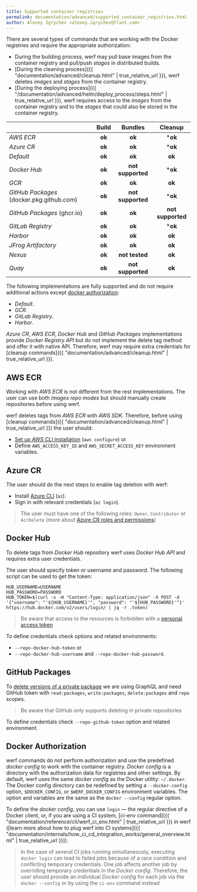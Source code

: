```yaml
---
title: Supported container registries
permalink: documentation/advanced/supported_container_registries.html
author: Alexey Igrychev <alexey.igrychev@flant.com>
---
```


There are several types of commands that are working with the Docker registries and require the appropriate authorization:

* During the building process, werf may pull base images from the container registry and pull/push _stages_ in distributed builds.
* [During the cleaning process]({{ "documentation/advanced/cleanup.html" | true_relative_url }}), werf deletes _images_ and _stages_ from the container registry.
* [During the deploying process]({{ "/documentation/advanced/helm/deploy_process/steps.html" | true_relative_url }}), werf requires access to the _images_ from the container registry and to the _stages_ that could also be stored in the container registry.

|                                           | Build  | Bundles           | Cleanup               |
| -------------------------------------     | :----: | :---------------: | :-------------------: |
| _AWS ECR_                                 | **ok** |         **ok**    |        ***ok**        |
| _Azure CR_                                | **ok** |         **ok**    |        ***ok**        |
| _Default_                                 | **ok** |         **ok**    |         **ok**        |
| _Docker Hub_                              | **ok** | **not supported** |        ***ok**        |
| _GCR_                                     | **ok** |         **ok**    |         **ok**        |
| _GitHub Packages_ (docker.pkg.github.com) | **ok** | **not supported** |        ***ok**        |
| _GitHub Packages_ (ghcr.io)               | **ok** |         **ok**    |   **not supported**   |
| _GitLab Registry_                         | **ok** |         **ok**    |        ***ok**        |
| _Harbor_                                  | **ok** |         **ok**    |         **ok**        |
| _JFrog Artifactory_                       | **ok** |         **ok**    |         **ok**        |
| _Nexus_                                   | **ok** |   **not tested**  |         **ok**        |
| _Quay_                                    | **ok** | **not supported** |         **ok**        |

The following implementations are fully supported and do not require additional actions except [docker authorization](#docker-authorization):
* _Default_.
* _GCR_.
* _GitLab Registry_.
* _Harbor_.

_Azure CR_, _AWS ECR_, _Docker Hub_ and _GitHub Packages_ implementations provide _Docker Registry API_ but do not implement the delete tag method and offer it with native API. 
Therefore, werf may require extra credentials for [cleanup commands]({{ "documentation/advanced/cleanup.html" | true_relative_url }}).

## AWS ECR

Working with _AWS ECR_ is not different from the rest implementations. 
The user can use both _images repo modes_ but should manually create repositories before using werf.

werf deletes tags from _AWS ECR_ with _AWS SDK_. 
Therefore, before using [cleanup commands]({{ "documentation/advanced/cleanup.html" | true_relative_url }}) the user should:
* [Set up _AWS CLI_ installation](https://docs.aws.amazon.com/cli/latest/userguide/cli-chap-configure.html#cli-quick-configuration) (`aws configure`) or 
* Define `AWS_ACCESS_KEY_ID` and `AWS_SECRET_ACCESS_KEY` environment variables.
      
## Azure CR

The user should do the next steps to enable tag deletion with werf: 
* Install [Azure CLI](https://docs.microsoft.com/en-us/cli/azure/install-azure-cli?view=azure-cli-latest) (`az`).
* Sign in with relevant credentials (`az login`).

> The user must have one of the following roles: `Owner`, `Contributor` or `AcrDelete` (more about [Azure CR roles and permissions](https://docs.microsoft.com/en-us/azure/container-registry/container-registry-roles)) 

## Docker Hub

To delete tags from _Docker Hub_ repository werf uses _Docker Hub API_ and requires extra user credentials.

The user should specify token or username and password. The following script can be used to get the token:

```shell
HUB_USERNAME=USERNAME
HUB_PASSWORD=PASSWORD
HUB_TOKEN=$(curl -s -H "Content-Type: application/json" -X POST -d '{"username": "'${HUB_USERNAME}'", "password": "'${HUB_PASSWORD}'"}' https://hub.docker.com/v2/users/login/ | jq -r .token)
```

> Be aware that access to the resources is forbidden with a [personal access token](https://docs.docker.com/docker-hub/access-tokens/)

To define credentials check options and related environments:
* `--repo-docker-hub-token` or
* `--repo-docker-hub-username` and `--repo-docker-hub-password`.

## GitHub Packages

To [delete versions of a private package](https://help.github.com/en/packages/publishing-and-managing-packages/deleting-a-package) we are using GraphQL and need GitHub token with `read:packages`, `write:packages`, `delete:packages` and `repo` scopes.

> Be aware that GitHub only supports deleting in private repositories 

To define credentials check `--repo-github-token` option and related environment.

## Docker Authorization

werf commands do not perform authorization and use the predefined _docker config_ to work with the container registry.
_Docker config_ is a directory with the authorization data for registries and other settings.
By default, werf uses the same _docker config_ as the Docker utility: `~/.docker`.
The Docker config directory can be redefined by setting a `--docker-config` option, `$DOCKER_CONFIG`, or `$WERF_DOCKER_CONFIG` environment variables.
The option and variables are the same as the `docker --config` regular option.

To define the _docker config_, you can use `login` — the regular directive of a Docker client, or, if you are using a CI system, [ci-env command]({{ "documentation/reference/cli/werf_ci_env.html" | true_relative_url }}) in werf ([learn more about how to plug werf into CI systems]({{ "documentation/internals/how_ci_cd_integration_works/general_overview.html" | true_relative_url }})).

> In the case of several CI jobs running simultaneously, executing `docker login` can lead to failed jobs because of a race condition and conflicting temporary credentials.
One job affects another job by overriding temporary credentials in the _Docker config_.
Therefore, the user should provide an individual _Docker config_ for each job via the `docker --config` or by using the `ci-env` command instead
